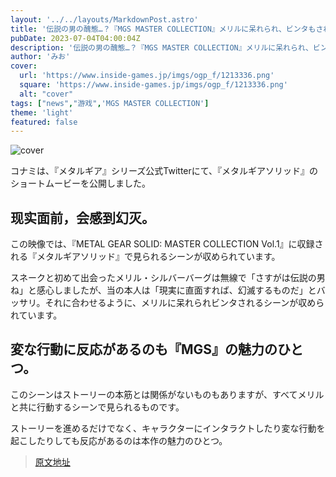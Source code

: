 ```yaml
---
layout: '../../layouts/MarkdownPost.astro'
title: '伝説の男の醜態…？『MGS MASTER COLLECTION』メリルに呆れられ、ビンタもされちゃうショートムービー'
pubDate: 2023-07-04T04:00:04Z
description: '伝説の男の醜態…？『MGS MASTER COLLECTION』メリルに呆れられ、ビンタもされちゃうショートムービー'
author: 'みお'
cover:
  url: 'https://www.inside-games.jp/imgs/ogp_f/1213336.png'
  square: 'https://www.inside-games.jp/imgs/ogp_f/1213336.png'
  alt: "cover"
tags: ["news","游戏",'MGS MASTER COLLECTION']
theme: 'light'
featured: false
---
```


![cover](https://www.inside-games.jp/imgs/ogp_f/1213336.png)

<figure class="ctms-editor-twitter"><blockquote class="twitter-tweet" data-conversation=""><a href="https://twitter.com/metalgear_jp/status/1675806594892976129?s=20"></a></blockquote><script async="" charset="utf-8" src="https://platform.twitter.com/widgets.js"></script></figure>

コナミは、『メタルギア』シリーズ公式Twitterにて、『メタルギアソリッド』のショートムービーを公開しました。

## 现实面前，会感到幻灭。

この映像では、『METAL GEAR SOLID: MASTER COLLECTION Vol.1』に収録される『メタルギアソリッド』で見られるシーンが収められています。

スネークと初めて出会ったメリル・シルバーバーグは無線で「さすがは伝説の男ね」と感心しましたが、当の本人は「現実に直面すれば、幻滅するものだ」とバッサリ。それに合わせるように、メリルに呆れられビンタされるシーンが収められています。

## 変な行動に反応があるのも『MGS』の魅力のひとつ。

このシーンはストーリーの本筋とは関係がないものもありますが、すべてメリルと共に行動するシーンで見られるものです。

ストーリーを進めるだけでなく、キャラクターにインタラクトしたり変な行動を起こしたりしても反応があるのは本作の魅力のひとつ。

>[原文地址](https://www.inside-games.jp/article/2023/07/04/146982.html)  